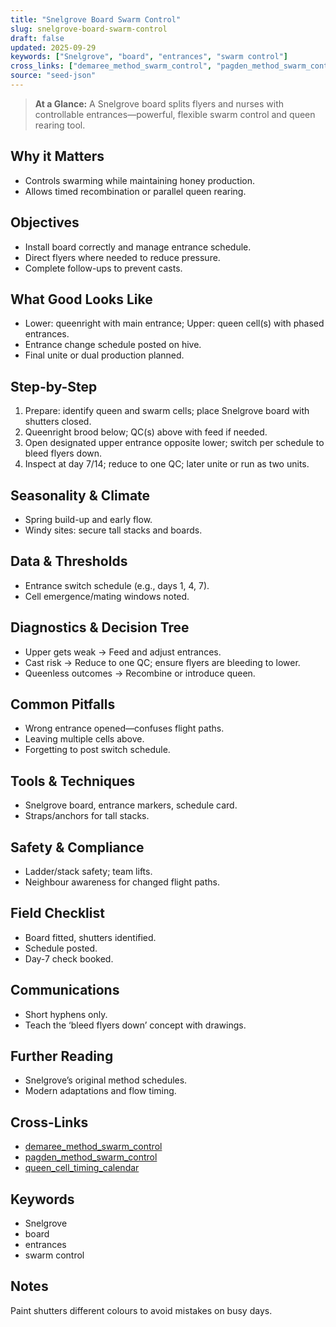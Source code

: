 ```yaml
---
title: "Snelgrove Board Swarm Control"
slug: snelgrove-board-swarm-control
draft: false
updated: 2025-09-29
keywords: ["Snelgrove", "board", "entrances", "swarm control"]
cross_links: ["demaree_method_swarm_control", "pagden_method_swarm_control", "queen_cell_timing_calendar"]
source: "seed-json"
---
```


> **At a Glance:** A Snelgrove board splits flyers and nurses with controllable entrances—powerful, flexible swarm control and queen rearing tool.

## Why it Matters
- Controls swarming while maintaining honey production.
- Allows timed recombination or parallel queen rearing.

## Objectives
- Install board correctly and manage entrance schedule.
- Direct flyers where needed to reduce pressure.
- Complete follow-ups to prevent casts.

## What Good Looks Like
- Lower: queenright with main entrance; Upper: queen cell(s) with phased entrances.
- Entrance change schedule posted on hive.
- Final unite or dual production planned.

## Step-by-Step
1) Prepare: identify queen and swarm cells; place Snelgrove board with shutters closed.
2) Queenright brood below; QC(s) above with feed if needed.
3) Open designated upper entrance opposite lower; switch per schedule to bleed flyers down.
4) Inspect at day 7/14; reduce to one QC; later unite or run as two units.

## Seasonality & Climate
- Spring build-up and early flow.
- Windy sites: secure tall stacks and boards.

## Data & Thresholds
- Entrance switch schedule (e.g., days 1, 4, 7).
- Cell emergence/mating windows noted.

## Diagnostics & Decision Tree
- Upper gets weak -> Feed and adjust entrances.
- Cast risk -> Reduce to one QC; ensure flyers are bleeding to lower.
- Queenless outcomes -> Recombine or introduce queen.

## Common Pitfalls
- Wrong entrance opened—confuses flight paths.
- Leaving multiple cells above.
- Forgetting to post switch schedule.

## Tools & Techniques
- Snelgrove board, entrance markers, schedule card.
- Straps/anchors for tall stacks.

## Safety & Compliance
- Ladder/stack safety; team lifts.
- Neighbour awareness for changed flight paths.

## Field Checklist
- Board fitted, shutters identified.
- Schedule posted.
- Day-7 check booked.

## Communications
- Short hyphens only.
- Teach the ‘bleed flyers down’ concept with drawings.

## Further Reading
- Snelgrove’s original method schedules.
- Modern adaptations and flow timing.

## Cross-Links
- [demaree_method_swarm_control](/topics/demaree-method-swarm-control/)
- [pagden_method_swarm_control](/topics/pagden-method-swarm-control/)
- [queen_cell_timing_calendar](/topics/queen-cell-timing-calendar/)

## Keywords
- Snelgrove
- board
- entrances
- swarm control

## Notes
Paint shutters different colours to avoid mistakes on busy days.
